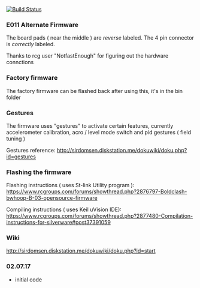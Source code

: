 [![Build Status](https://travis-ci.org/silver13/Eachine-E011.svg?branch=master)](https://travis-ci.org/silver13/Eachine-E011)

### E011 Alternate Firmware

The board pads ( near the middle ) are *reverse* labeled. The 4 pin connector is *correctly* labeled.

Thanks to rcg user "NotfastEnough" for figuring out the hardware connctions

### Factory firmware
The factory firmware can be flashed back after using this, it's in the bin folder

### Gestures
The firmware uses "gestures" to activate certain features, currently accelerometer calibration, acro / level mode switch and pid gestures ( field tuning )

Gestures reference:
http://sirdomsen.diskstation.me/dokuwiki/doku.php?id=gestures

### Flashing the firmware
Flashing instructions ( uses St-link Utility program ):
https://www.rcgroups.com/forums/showthread.php?2876797-Boldclash-bwhoop-B-03-opensource-firmware

Compiling instructions ( uses Keil uVision IDE):
https://www.rcgroups.com/forums/showthread.php?2877480-Compilation-instructions-for-silverware#post37391059


### Wiki
http://sirdomsen.diskstation.me/dokuwiki/doku.php?id=start


### 02.07.17
* initial code
